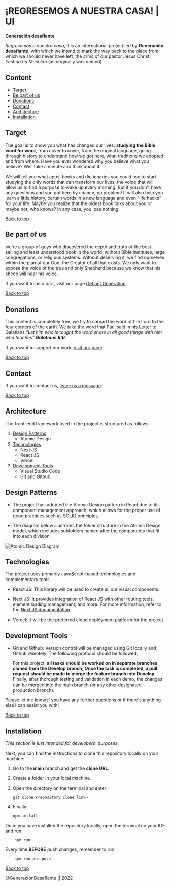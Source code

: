 # ¡REGRESEMOS A NUESTRA CASA! | UI

**Generación desafiante**

_Regresemos a nuestra casa_, it is an international project led by **Generación desafiante**, with which we intend to mark the way back to the place from which we should never have left, the arms of our pastor Jesus Christ, _Yeshua ha Mashiah_ (as originally was named).

## Content

- [Target](#target)
- [Be part of us](#be-part-of-us)
- [Donations](#donations)
- [Contact](#contact)
- [Architecture](##Architecture)
- [Installation](#installation)

## Target

The goal is to show you what has changed our lives: **studying the Bible word for word**, from cover to cover, from the original language, going through history to understand how we got here, what traditions we adopted and from where. Have you ever wondered why you believe what you believe? Well take a minute and think about it.

We will tell you what apps, books and dictionaries you could use to start studying the only words that can transform our lives, the voice that will allow us to find a purpose to wake up every morning. But if you don't have any questions and you got here by chance, no problem! It will also help you learn a little history, certain words in a new language and even "life hacks" for your life. Maybe you realize that the oldest book talks about you or maybe not, who knows? In any case, you lose nothing.

[Back to top](#content)

## Be part of us

we're a group of guys who discovered the depth and truth of the best-selling and least understood book in the world, without Bible institutes, large congregations, or religious systems. Without deserving it, we find ourselves within the plan of our God, the Creator of all that exists. We only want to expose the voice of the true and only Shepherd because we know that his sheep will hear his voice.

If you want to be a part, visit our page [Defiant Generation](https://www.generaciondesafiante.com/)

[Back to top](#content)

## Donations

This content is completely free, we try to spread the word of the Lord to the four corners of the earth. We take the word that Paul said in his Letter to Galatians _"Let him who is taught the word share in all good things with him who teaches" **Galatians 6:6**_.

If you want to support our work, [visit our page](https://www.generaciondesafiante.com/donaciones)

[Back to top](#content)

## Contact

If you want to contact us, [leave us a message](https://chat.whatsapp.com/El0odapVs7L29LkXVzm6lB)

[Back to top](#content)

## Architecture

The front-end framework used in the project is structured as follows:

1. [Design Patterns](#design-patterns)
   - Atomic Design
2. [Technologies](#technologies)
   - Next JS
   - React JS
   - Vercel
3. [Development Tools](#development-tools)
   - Visual Studio Code
   - Git and Github

## Design Patterns

- The project has adopted the Atomic Design pattern in React due to its component management approach, which allows for the proper use of good practices such as SOLID principles.

- The diagram below illustrates the folder structure in the Atomic Design model, which includes subfolders named after the components that fit into each division.

![Atomic Design Diagram](https://user-images.githubusercontent.com/71296984/215635820-aa74f315-b68a-4cca-9dc5-1e7235d162c8.png)

## Technologies

The project uses primarily JavaScript-based technologies and complementary tools.

- React JS: This library will be used to create all our visual components.

- Next JS: It provides integration of React JS with other routing tools, element loading management, and more. For more information, refer to the [Next JS documentation](https://nextjs.org/learn/basics/create-nextjs-app).

- Vercel: It will be the preferred cloud deployment platform for the project.

## Development Tools

- Git and Github: Version control will be managed using Git locally and Github remotely. The following protocol should be followed:

  For this project, **all tasks should be worked on in separate branches cloned from the Develop branch, Once the task is completed, a pull request should be made to merge the feature branch into Develop**.
  Finally, after thorough testing and validation in each demo, the changes can be merged into the main branch (or any other designated production branch).

Please let me know if you have any further questions or if there's anything else I can assist you with!

[Back to top](#content)

## Installation

_This section is just intended for developers' purposes._

Next, you can find the instructions to clone this repository locally on your machine:

1.  Go to the **main** branch and get the **clone URL**.

2.  Create a folder in your local machine.

3.  Open the directory on the terminal and enter:

        git clone <repository clone link>

4.  Finally

        npm install

Once you have installed the repository locally, open the terminal on your IDE and run:

        npm run

Every time **BEFORE** push changes, remember to run:

        npm run pre-push

[Back to top](#content)

@GeneraciónDesafiante || 2022
